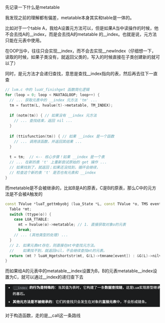 先记录一下什么是metatable

我发现之前的理解都有偏差，metatable本身其实和table是一体的。

比如对于一个table A，我给A设置元方法可以，但是如果A当中读操作的时候，他不会去找A的\_\_index，而是会去找A的metatable 的\_\_index。也就是说，元方法只能在元表中使用。

在OOP当中，往往只会实现\_\_index，而不会去实现\_\_newIndex（仔细想一下，读取的时候，如果子类没有，就返回父类的，写入的时候直接在子类创建新的就可以了）

同时，是元方法才会递归查找，意思是查找\_\_index指向的表，然后再去往下一直查

```c++
// lvm.c 中的 luaV_finishget 函数简化逻辑
for (loop = 0; loop < MAXTAGLOOP; loop++) {
  // ... 获取元表中的 __index 元方法 'tm' ...
  tm = fasttm(L, hvalue(t)->metatable, TM_INDEX);

  if (notm(tm)) { // 如果没有 __index 元方法
    // ... 查找结束，返回 nil ...
  }

  if (ttisfunction(tm)) { // 如果 __index 是一个函数
    // ... 调用该函数，并返回其结果 ...
  }

  t = tm;  // <-- 核心步骤！如果 __index 是一个表
  // ... 在新的表 't' 上重新尝试原始的 get 操作 ...
  // 如果找到了，就返回；如果还没找到，循环会继续，
  // 检查这个新的表 't' 是否也有元表和 __index
}
```

而metatable是不会被继承的，比如B是A的原表，C是B的原表，那么C中的元方法是不会被A触发的

```c++
const TValue *luaT_gettmbyobj (lua_State *L, const TValue *o, TMS event) {
  Table *mt;
  switch (ttype(o)) {
    case LUA_TTABLE:
      mt = hvalue(o)->metatable; // 1. 直接获取对象o的元表
      break;
    // ... (其他类型的处理) ...
  }
  // 2. 如果元表mt存在，则直接在mt中查找元方法。
  //    如果找不到，就返回nil，不会继续查找mt的元表。
  return (mt ? luaH_Hgetshortstr(mt, G(L)->tmname[event]) : &G(L)->nilvalue);
}
```

而如果给A的元表中的metatable\_\_index设置为B，B的元表metatable\_\_index设置为C，就可以通过\_\_index的递归查下去

![image-20250610171300383](assets/image-20250610171300383.png)

对于构造函数，走的是\_\_call这一条路线